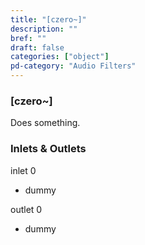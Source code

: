 ```yaml
---
title: "[czero~]"
description: ""
bref: ""
draft: false
categories: ["object"]
pd-category: "Audio Filters"
---
```


### [czero~]

Does something.

### Inlets & Outlets

inlet 0

 - dummy

outlet 0

 - dummy
 
